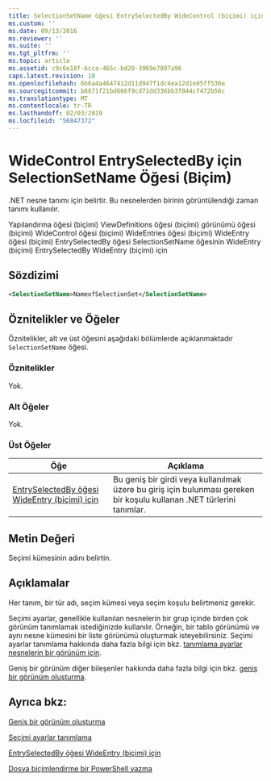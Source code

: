 ```yaml
---
title: SelectionSetName öğesi EntrySelectedBy WideControl (biçimi) için için | Microsoft Docs
ms.custom: ''
ms.date: 09/13/2016
ms.reviewer: ''
ms.suite: ''
ms.tgt_pltfrm: ''
ms.topic: article
ms.assetid: c9c6e18f-6cca-465c-bd20-3969e7897a96
caps.latest.revision: 10
ms.openlocfilehash: 6b6a4a4647412d11d947f1dc4ea12d1e05ff536e
ms.sourcegitcommit: b6871f21bd666f9cd71dd336bb3f844cf472b56c
ms.translationtype: MT
ms.contentlocale: tr-TR
ms.lasthandoff: 02/03/2019
ms.locfileid: "56847372"
---
```

# <a name="selectionsetname-element-for-entryselectedby-for-widecontrol-format"></a>WideControl EntrySelectedBy için SelectionSetName Öğesi (Biçim)

.NET nesne tanımı için belirtir. Bu nesnelerden birinin görüntülendiği zaman tanımı kullanılır.

Yapılandırma öğesi (biçimi) ViewDefinitions öğesi (biçimi) görünümü öğesi (biçimi) WideControl öğesi (biçimi) WideEntries öğesi (biçimi) WideEntry öğesi (biçimi) EntrySelectedBy öğesi SelectionSetName öğesinin WideEntry (biçimi) EntrySelectedBy WideEntry (biçimi) için

## <a name="syntax"></a>Sözdizimi

```xml
<SelectionSetName>NameofSelectionSet</SelectionSetName>

```

## <a name="attributes-and-elements"></a>Öznitelikler ve Öğeler

Öznitelikler, alt ve üst öğesini aşağıdaki bölümlerde açıklanmaktadır `SelectionSetName` öğesi.

### <a name="attributes"></a>Öznitelikler

Yok.

### <a name="child-elements"></a>Alt Öğeler

Yok.

### <a name="parent-elements"></a>Üst Öğeler

|Öğe|Açıklama|
|-------------|-----------------|
|[EntrySelectedBy öğesi WideEntry (biçimi) için](./entryselectedby-element-for-wideentry-format.md)|Bu geniş bir girdi veya kullanılmak üzere bu giriş için bulunması gereken bir koşulu kullanan .NET türlerini tanımlar.|

## <a name="text-value"></a>Metin Değeri

Seçimi kümesinin adını belirtin.

## <a name="remarks"></a>Açıklamalar

Her tanım, bir tür adı, seçim kümesi veya seçim koşulu belirtmeniz gerekir.

Seçimi ayarlar, genellikle kullanılan nesnelerin bir grup içinde birden çok görünüm tanımlamak istediğinizde kullanılır. Örneğin, bir tablo görünümü ve aynı nesne kümesini bir liste görünümü oluşturmak isteyebilirsiniz. Seçimi ayarlar tanımlama hakkında daha fazla bilgi için bkz. [tanımlama ayarlar nesnelerin bir görünüm için](./defining-selection-sets.md).

Geniş bir görünüm diğer bileşenler hakkında daha fazla bilgi için bkz. [geniş bir görünüm oluşturma](./creating-a-wide-view.md).

## <a name="see-also"></a>Ayrıca bkz:

[Geniş bir görünüm oluşturma](./creating-a-wide-view.md)

[Seçimi ayarlar tanımlama](./defining-selection-sets.md)

[EntrySelectedBy öğesi WideEntry (biçimi) için](./entryselectedby-element-for-wideentry-format.md)

[Dosya biçimlendirme bir PowerShell yazma](./writing-a-powershell-formatting-file.md)
